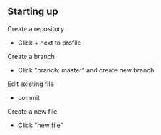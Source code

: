 ## Starting up

Create a repository 
 - Click + next to profile

Create a branch 
 - Click "branch: master" and create new branch

Edit existing file
 - commit
 
Create a new file
 - Click "new file"
